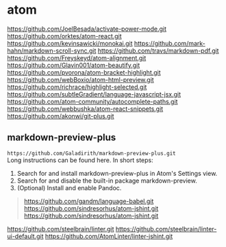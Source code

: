 # atom
https://github.com/JoelBesada/activate-power-mode.git
https://github.com/orktes/atom-react.git
https://github.com/kevinsawicki/monokai.git
https://github.com/mark-hahn/markdown-scroll-sync.git
https://github.com/travs/markdown-pdf.git
https://github.com/Freyskeyd/atom-alignment.git
https://github.com/Glavin001/atom-beautify.git
https://github.com/pvorona/atom-bracket-highlight.git
https://github.com/webBoxio/atom-html-preview.git
https://github.com/richrace/highlight-selected.git
https://github.com/subtleGradient/language-javascript-jsx.git
https://github.com/atom-community/autocomplete-paths.git
https://github.com/webbushka/atom-react-snippets.git
https://github.com/akonwi/git-plus.git
## markdown-preview-plus
`https://github.com/Galadirith/markdown-preview-plus.git`  
Long instructions can be found here. In short steps:
1. Search for and install markdown-preview-plus in Atom's Settings view.
2. Search for and disable the built-in package markdown-preview.
3. (Optional) Install and enable Pandoc.

>https://github.com/gandm/language-babel.git  
https://github.com/sindresorhus/atom-jshint.git  
https://github.com/sindresorhus/atom-jshint.git

https://github.com/steelbrain/linter.git
https://github.com/steelbrain/linter-ui-default.git
https://github.com/AtomLinter/linter-jshint.git
